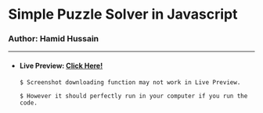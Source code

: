 # Simple Puzzle Solver in Javascript
### Author: Hamid Hussain
---

- #### Live Preview: [Click Here!](https://codepen.io/mhamid49/full/QWbzYXa)

      $ Screenshot downloading function may not work in Live Preview.
      
      $ However it should perfectly run in your computer if you run the code.
